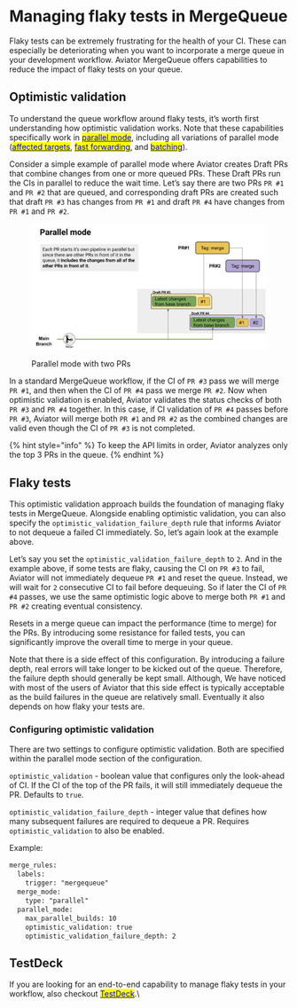 # Managing flaky tests in MergeQueue

Flaky tests can be extremely frustrating for the health of your CI. These can especially be deteriorating when you want to incorporate a merge queue in your development workflow. Aviator MergeQueue offers capabilities to reduce the impact of flaky tests on your queue.

## Optimistic validation

To understand the queue workflow around flaky tests, it’s worth first understanding how optimistic validation works. Note that these capabilities specifically work in [<mark style="color:blue;">parallel mode</mark>](parallel-mode/), including all variations of parallel mode ([<mark style="color:blue;">affected targets</mark>](affected-targets/), [<mark style="color:blue;">fast forwarding</mark>](fast-forwarding.md), and [<mark style="color:blue;">batching</mark>](parallel-mode/batching.md)).

Consider a simple example of parallel mode where Aviator creates Draft PRs that combine changes from one or more queued PRs. These Draft PRs run the CIs in parallel to reduce the wait time. Let’s say there are two PRs `PR #1` and `PR #2` that are queued, and corresponding draft PRs are created such that draft `PR #3` has changes from `PR #1` and draft `PR #4` have changes from `PR #1` and `PR #2`.

<figure><img src="../.gitbook/assets/Screen Shot 2023-07-16 at 11.58.37 AM.png" alt=""><figcaption><p>Parallel mode with two PRs</p></figcaption></figure>

In a standard MergeQueue workflow, if the CI of `PR #3` pass we will merge `PR #1`, and then when the CI of `PR #4` pass we merge `PR #2`. Now when optimistic validation is enabled, Aviator validates the status checks of both `PR #3` and `PR #4` together. In this case, if CI validation of `PR #4` passes before `PR #3`, Aviator will merge both `PR #1` and `PR #2` as the combined changes are valid even though the CI of `PR #3` is not completed.

{% hint style="info" %}
To keep the API limits in order, Aviator analyzes only the top 3 PRs in the queue.
{% endhint %}

## Flaky tests

This optimistic validation approach builds the foundation of managing flaky tests in MergeQueue. Alongside enabling optimistic validation, you can also specify the `optimistic_validation_failure_depth` rule that informs Aviator to not dequeue a failed CI immediately. So, let’s again look at the example above.

Let’s say you set the `optimistic_validation_failure_depth` to `2`. And in the example above, if some tests are flaky, causing the CI on `PR #3` to fail, Aviator will not immediately dequeue `PR #1` and reset the queue. Instead, we will wait for `2` consecutive CI to fail before dequeuing. So if later the CI of `PR #4` passes, we use the same optimistic logic above to merge both `PR #1` and `PR #2` creating eventual consistency.

Resets in a merge queue can impact the performance (time to merge) for the PRs. By introducing some resistance for failed tests, you can significantly improve the overall time to merge in your queue.

Note that there is a side effect of this configuration. By introducing a failure depth, real errors will take longer to be kicked out of the queue. Therefore, the failure depth should generally be kept small. Although, We have noticed with most of the users of Aviator that this side effect is typically acceptable as the build failures in the queue are relatively small. Eventually it also depends on how flaky your tests are.

### Configuring optimistic validation

There are two settings to configure optimistic validation. Both are specified within the parallel mode section of the configuration.

`optimistic_validation` - boolean value that configures only the look-ahead of CI. If the CI of the top of the PR fails, it will still immediately dequeue the PR. Defaults to `true`.

`optimistic_validation_failure_depth` - integer value that defines how many subsequent failures are required to dequeue a PR. Requires `optimistic_validation` to also be enabled.

Example:

```
merge_rules:
  labels:
    trigger: "mergequeue"
  merge_mode:
    type: "parallel"
  parallel_mode:
    max_parallel_builds: 10
    optimistic_validation: true
    optimistic_validation_failure_depth: 2
```

## TestDeck

If you are looking for an end-to-end capability to manage flaky tests in your workflow, also checkout [<mark style="color:blue;">TestDeck</mark>](managing-flaky-tests-in-mergequeue.md#testdeck).\
